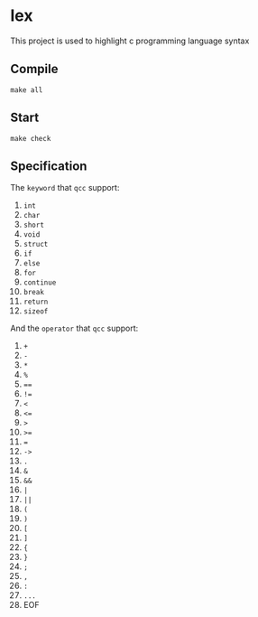 # lex
This project is used to highlight c programming language syntax

## Compile
```shell
make all
```

## Start
```shell
make check
```

## Specification
The `keyword` that `qcc` support:
1.  `int`
2.  `char`
3.  `short`
4.  `void`
5.  `struct`
6.  `if`
7.  `else`
8.  `for`
9.  `continue`
10. `break`
11. `return`
12. `sizeof`

And the `operator` that `qcc` support:
1. `+`
2. `-`
3. `*`
4. `%`
5. `==`
6. `!=`
7. `<`
8. `<=`
9. `>`
10. `>=`
11. `=`
12. `->`
13. `.`
14. `&`
15. `&&`
16. `|`
17. `||`
18. `(`
19. `)`
20. `[`
21. `]`
22. `{`
23. `}`
24. `;`
25. `,`
26. `:`
27. `...`
28. EOF
